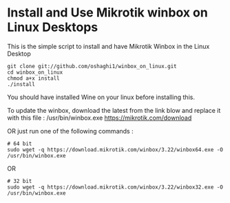 # Install and Use Mikrotik winbox on Linux Desktops
This is the simple script to install and have  Mikrotik Winbox in the Linux Desktop



```
git clone git://github.com/oshaghi1/winbox_on_linux.git
cd winbox_on_linux
chmod a+x install
./install

```

You should have installed Wine on your linux before installing this.



To update the winbox, download the latest from the link blow and replace it with this file : /usr/bin/winbox.exe
https://mikrotik.com/download

OR just run one of the following commands :
```
# 64 bit
sudo wget -q https://download.mikrotik.com/winbox/3.22/winbox64.exe -O /usr/bin/winbox.exe
```
OR
```
# 32 bit
sudo wget -q https://download.mikrotik.com/winbox/3.22/winbox32.exe -O /usr/bin/winbox.exe

```
